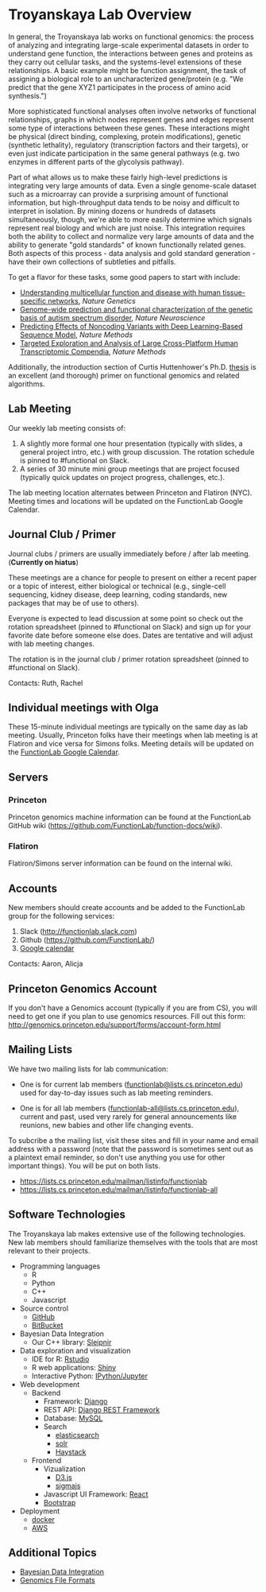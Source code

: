# Troyanskaya Lab Overview
In general, the Troyanskaya lab works on functional genomics: the process of analyzing and integrating large-scale experimental datasets in order to understand gene function, the interactions between genes and proteins as they carry out cellular tasks, and the systems-level extensions of these relationships. A basic example might be function assignment, the task of assigning a biological role to an uncharacterized gene/protein (e.g. "We predict that the gene XYZ1 participates in the process of amino acid synthesis.")

More sophisticated functional analyses often involve networks of functional relationships, graphs in which nodes represent genes and edges represent some type of interactions between these genes. These interactions might be physical (direct binding, complexing, protein modifications), genetic (synthetic lethality), regulatory (transcription factors and their targets), or even just indicate participation in the same general pathways (e.g. two enzymes in different parts of the glycolysis pathway).

Part of what allows us to make these fairly high-level predictions is integrating very large amounts of data. Even a single genome-scale dataset such as a microarray can provide a surprising amount of functional information, but high-throughput data tends to be noisy and difficult to interpret in isolation. By mining dozens or hundreds of datasets simultaneously, though, we're able to more easily determine which signals represent real biology and which are just noise. This integration requires both the ability to collect and normalize very large amounts of data and the ability to generate "gold standards" of known functionally related genes. Both aspects of this process - data analysis and gold standard generation - have their own collections of subtleties and pitfalls.

To get a flavor for these tasks, some good papers to start with include:

* [Understanding multicellular function and disease with human tissue-specific networks](http://www.nature.com/ng/journal/v47/n6/full/ng.3259.html), *Nature Genetics*
* [Genome-wide prediction and functional characterization of the genetic basis of autism spectrum disorder](http://www.nature.com/neuro/journal/v19/n11/full/nn.4353.html), *Nature Neuroscience*
* [Predicting Effects of Noncoding Variants with Deep Learning-Based Sequence Model](http://www.nature.com/nmeth/journal/v12/n10/full/nmeth.3547.html), *Nature Methods*
* [Targeted Exploration and Analysis of Large Cross-Platform Human Transcriptomic Compendia](http://www.nature.com/nmeth/journal/v12/n3/full/nmeth.3249.html), *Nature Methods*

Additionally, the introduction section of Curtis Huttenhower's Ph.D. [thesis](https://www.google.com/url?sa=t&rct=j&q=&esrc=s&source=web&cd=5&cad=rja&uact=8&ved=0ahUKEwjf0Yni-dXQAhUg24MKHTxRCLsQFgg1MAQ&url=ftp%3A%2F%2Fftp.cs.princeton.edu%2Freports%2F2008%2F841.pdf&usg=AFQjCNGg8uj4I5M4W3j-8IwNS7JSKuEIFA&sig2=y5yUx8Th7Lqa2AnsOj0hlw) is an excellent (and thorough) primer on functional genomics and related algorithms.

## Lab Meeting

Our weekly lab meeting consists of:
  1. A slightly more formal one hour presentation (typically with slides, a general project intro, etc.) with group discussion. The rotation schedule is pinned to #functional on Slack.
  2. A series of 30 minute mini group meetings that are project focused (typically quick updates on project progress, challenges, etc.). 
 
The lab meeting location alternates between Princeton and Flatiron (NYC). Meeting times and locations will be updated on the FunctionLab Google Calendar.


## Journal Club / Primer
Journal clubs / primers are usually immediately before / after lab meeting. (**Currently on hiatus**) 

These meetings are a chance for people to present on either a recent paper or a topic of interest, either biological or technical (e.g., single-cell sequencing, kidney disease, deep learning, coding standards, new packages that may be of use to others).

Everyone is expected to lead discussion at some point so check out the rotation spreadsheet (pinned to #functional on Slack) and sign up for your favorite date before someone else does. Dates are tentative and will adjust with lab meeting changes. 

The rotation is in the journal club / primer rotation spreadsheet (pinned to #functional on Slack).

Contacts: Ruth, Rachel

## Individual meetings with Olga

These 15-minute individual meetings are typically on the same day as lab meeting. Usually, Princeton folks have their meetings when lab meeting is at Flatiron and vice versa for Simons folks. Meeting details will be updated on the [FunctionLab Google Calendar](https://calendar.google.com/calendar/embed?src=a0qlpr9koc8a3rgl6opq97hbl0%40group.calendar.google.com&ctz=America%2FNew_York).

## Servers

### Princeton
Princeton genomics machine information can be found at the FunctionLab GitHub wiki (https://github.com/FunctionLab/function-docs/wiki).

### Flatiron
Flatiron/Simons server information can be found on the internal wiki.

## Accounts

New members should create accounts and be added to the FunctionLab group for the following services:

1. Slack (http://functionlab.slack.com)
2. Github (https://github.com/FunctionLab/)
3. [Google calendar](https://calendar.google.com/calendar/embed?src=a0qlpr9koc8a3rgl6opq97hbl0%40group.calendar.google.com&ctz=America%2FNew_York)

Contacts: Aaron, Alicja

## Princeton Genomics Account

If you don't have a Genomics account (typically if you are from CS), you will need to get one if you plan to use genomics resources. Fill out this form:
http://genomics.princeton.edu/support/forms/account-form.html

## Mailing Lists

We have two mailing lists for lab communication:

* One is for current lab members (functionlab@lists.cs.princeton.edu) used for day-to-day issues such as lab meeting reminders.

* One is for all lab members (functionlab-all@lists.cs.princeton.edu), current and past, used very rarely for general announcements like reunions, new babies and other life changing events.

To subcribe a the mailing list, visit these sites and fill in your name and email address with a password (note that the password is sometimes sent out as a plaintext email reminder, so don't use anything you use for other important things). You will be put on both lists.

* https://lists.cs.princeton.edu/mailman/listinfo/functionlab
* https://lists.cs.princeton.edu/mailman/listinfo/functionlab-all

## Software Technologies
The Troyanskaya lab makes extensive use of the following technologies. New lab members should familiarize themselves with the tools that are most relevant to their projects.

* Programming languages
  * R
  * Python
  * C++
  * Javascript
* Source control
  * [GitHub](https://github.com/)
  * [BitBucket](https://bitbucket.org/)
* Bayesian Data Integration
   * Our C++ library: [Sleipnir](http://libsleipnir.bitbucket.org/)
* Data exploration and visualization
  * IDE for R: [Rstudio](https://www.rstudio.com/)
  * R web applications: [Shiny](https://shiny.rstudio.com/)
  * Interactive Python: [IPython/Jupyter](https://ipython.org/)
* Web development
  * Backend
    * Framework: [Django](https://www.djangoproject.com/)
    * REST API: [Django REST Framework](http://www.django-rest-framework.org/)
    * Database: [MySQL](https://www.mysql.com/)
    * Search
      * [elasticsearch](https://www.elastic.co/)
      * [solr](http://lucene.apache.org/solr/)
      * [Haystack](http://haystacksearch.org/)
  * Frontend
    * Vizualization
      * [D3.js](https://d3js.org/)
      * [sigmajs](http://sigmajs.org/)
    * Javascript UI Framework: [React](https://facebook.github.io/react/)
    * [Bootstrap](http://getbootstrap.com/)
* Deployment
  * [docker](https://www.docker.com/)
  * [AWS](https://aws.amazon.com/)

## Additional Topics

* [Bayesian Data Integration](http://functionlab.readthedocs.io/en/latest/bayesian-integration.html)
* [Genomics File Formats](http://functionlab.readthedocs.io/en/latest/file-formats.html)
